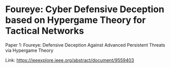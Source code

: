 # Foureye: Cyber Defensive Deception based on Hypergame Theory for Tactical Networks

Paper 1: Foureye: Defensive Deception Against Advanced Persistent Threats via Hypergame Theory

Link: https://ieeexplore.ieee.org/abstract/document/9559403

